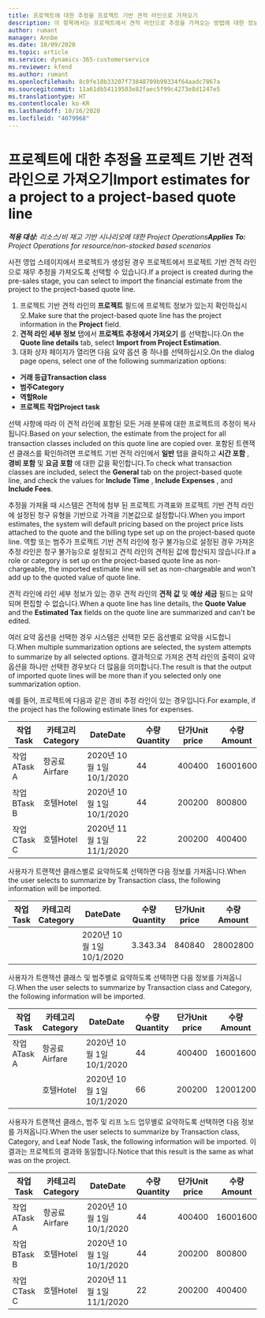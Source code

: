 ```yaml
---
title: 프로젝트에 대한 추정을 프로젝트 기반 견적 라인으로 가져오기
description: 이 항목에서는 프로젝트에서 견적 라인으로 추정을 가져오는 방법에 대한 정보를 제공합니다.
author: rumant
manager: Annbe
ms.date: 10/09/2020
ms.topic: article
ms.service: dynamics-365-customerservice
ms.reviewer: kfend
ms.author: rumant
ms.openlocfilehash: 8c0fe18b33207f73848709b99334f64aadc7867a
ms.sourcegitcommit: 11a61db54119503e82faec5f99c4273e8d1247e5
ms.translationtype: HT
ms.contentlocale: ko-KR
ms.lasthandoff: 10/16/2020
ms.locfileid: "4079968"
---
```

# <a name="import-estimates-for-a-project-to-a-project-based-quote-line"></a><span data-ttu-id="99f52-103">프로젝트에 대한 추정을 프로젝트 기반 견적 라인으로 가져오기</span><span class="sxs-lookup"><span data-stu-id="99f52-103">Import estimates for a project to a project-based quote line</span></span>

<span data-ttu-id="99f52-104">_**적용 대상:** 리소스/비 재고 기반 시나리오에 대한 Project Operations_</span><span class="sxs-lookup"><span data-stu-id="99f52-104">_**Applies To:** Project Operations for resource/non-stocked based scenarios_</span></span>


<span data-ttu-id="99f52-105">사전 영업 스테이지에서 프로젝트가 생성된 경우 프로젝트에서 프로젝트 기반 견적 라인으로 재무 추정을 가져오도록 선택할 수 있습니다.</span><span class="sxs-lookup"><span data-stu-id="99f52-105">If a project is created during the pre-sales stage, you can select to import the financial estimate from the project to the project-based quote line.</span></span>

1. <span data-ttu-id="99f52-106">프로젝트 기반 견적 라인의 **프로젝트** 필드에 프로젝트 정보가 있는지 확인하십시오.</span><span class="sxs-lookup"><span data-stu-id="99f52-106">Make sure that the project-based quote line has the project information in the **Project** field.</span></span>
2. <span data-ttu-id="99f52-107">**견적 라인 세부 정보** 탭에서 **프로젝트 추정에서 가져오기** 를 선택합니다.</span><span class="sxs-lookup"><span data-stu-id="99f52-107">On the **Quote line details** tab, select **Import from Project Estimation**.</span></span>
3. <span data-ttu-id="99f52-108">대화 상자 페이지가 열리면 다음 요약 옵션 중 하나를 선택하십시오.</span><span class="sxs-lookup"><span data-stu-id="99f52-108">On the dialog page opens, select one of the following summarization options:</span></span>

  - <span data-ttu-id="99f52-109">**거래 등급**</span><span class="sxs-lookup"><span data-stu-id="99f52-109">**Transaction class**</span></span>
  - <span data-ttu-id="99f52-110">**범주**</span><span class="sxs-lookup"><span data-stu-id="99f52-110">**Category**</span></span>
  - <span data-ttu-id="99f52-111">**역할**</span><span class="sxs-lookup"><span data-stu-id="99f52-111">**Role**</span></span> 
  - <span data-ttu-id="99f52-112">**프로젝트 작업**</span><span class="sxs-lookup"><span data-stu-id="99f52-112">**Project task**</span></span>

<span data-ttu-id="99f52-113">선택 사항에 따라 이 견적 라인에 포함된 모든 거래 분류에 대한 프로젝트의 추정이 복사됩니다.</span><span class="sxs-lookup"><span data-stu-id="99f52-113">Based on your selection, the estimate from the project for all transaction classes included on this quote line are copied over.</span></span> <span data-ttu-id="99f52-114">포함된 트랜잭션 클래스를 확인하려면 프로젝트 기반 견적 라인에서 **일반** 탭을 클릭하고 **시간 포함** , **경비 포함** 및 **요금 포함** 에 대한 값을 확인합니다.</span><span class="sxs-lookup"><span data-stu-id="99f52-114">To check what transaction classes are included, select the **General** tab on the project-based quote line, and check the values for **Include Time** , **Include Expenses** , and **Include Fees**.</span></span>

<span data-ttu-id="99f52-115">추정을 가져올 때 시스템은 견적에 첨부 된 프로젝트 가격표와 프로젝트 기반 견적 라인에 설정된 청구 유형을 기반으로 가격을 기본값으로 설정합니다.</span><span class="sxs-lookup"><span data-stu-id="99f52-115">When you import estimates, the system will default pricing based on the project price lists attached to the quote and the billing type set up on the project-based quote line.</span></span> <span data-ttu-id="99f52-116">역할 또는 범주가 프로젝트 기반 견적 라인에 청구 불가능으로 설정된 경우 가져온 추정 라인은 청구 불가능으로 설정되고 견적 라인의 견적된 값에 합산되지 않습니다.</span><span class="sxs-lookup"><span data-stu-id="99f52-116">If a role or category is set up on the project-based quote line as non-chargeable, the imported estimate line will set as non-chargeable and won't add up to the quoted value of quote line.</span></span>

<span data-ttu-id="99f52-117">견적 라인에 라인 세부 정보가 있는 경우 견적 라인의 **견적 값** 및 **예상 세금** 필드는 요약되며 편집할 수 없습니다.</span><span class="sxs-lookup"><span data-stu-id="99f52-117">When a quote line has line details, the **Quote Value** and the **Estimated Tax** fields on the quote line are summarized and can't be edited.</span></span>

<span data-ttu-id="99f52-118">여러 요약 옵션을 선택한 경우 시스템은 선택한 모든 옵션별로 요약을 시도합니다.</span><span class="sxs-lookup"><span data-stu-id="99f52-118">When multiple summarization options are selected, the system attempts to summarize by all selected options.</span></span> <span data-ttu-id="99f52-119">결과적으로 가져온 견적 라인의 출력이 요약 옵션을 하나만 선택한 경우보다 더 많음을 의미합니다.</span><span class="sxs-lookup"><span data-stu-id="99f52-119">The result is that the output of imported quote lines will be more than if you selected only one summarization option.</span></span>

<span data-ttu-id="99f52-120">예를 들어, 프로젝트에 다음과 같은 경비 추정 라인이 있는 경우입니다.</span><span class="sxs-lookup"><span data-stu-id="99f52-120">For example, if the project has the following estimate lines for expenses.</span></span>

| <span data-ttu-id="99f52-121">작업</span><span class="sxs-lookup"><span data-stu-id="99f52-121">Task</span></span> | <span data-ttu-id="99f52-122">카테고리</span><span class="sxs-lookup"><span data-stu-id="99f52-122">Category</span></span> | <span data-ttu-id="99f52-123">Date</span><span class="sxs-lookup"><span data-stu-id="99f52-123">Date</span></span> | <span data-ttu-id="99f52-124">수량</span><span class="sxs-lookup"><span data-stu-id="99f52-124">Quantity</span></span> | <span data-ttu-id="99f52-125">단가</span><span class="sxs-lookup"><span data-stu-id="99f52-125">Unit price</span></span> | <span data-ttu-id="99f52-126">수량</span><span class="sxs-lookup"><span data-stu-id="99f52-126">Amount</span></span> |
| --- | --- | --- | --- | --- | --- |
| <span data-ttu-id="99f52-127">작업 A</span><span class="sxs-lookup"><span data-stu-id="99f52-127">Task A</span></span> | <span data-ttu-id="99f52-128">항공료</span><span class="sxs-lookup"><span data-stu-id="99f52-128">Airfare</span></span> | <span data-ttu-id="99f52-129">2020년 10월 1일</span><span class="sxs-lookup"><span data-stu-id="99f52-129">10/1/2020</span></span> | <span data-ttu-id="99f52-130">4</span><span class="sxs-lookup"><span data-stu-id="99f52-130">4</span></span> | <span data-ttu-id="99f52-131">400</span><span class="sxs-lookup"><span data-stu-id="99f52-131">400</span></span> | <span data-ttu-id="99f52-132">1600</span><span class="sxs-lookup"><span data-stu-id="99f52-132">1600</span></span> |
| <span data-ttu-id="99f52-133">작업 B</span><span class="sxs-lookup"><span data-stu-id="99f52-133">Task B</span></span> | <span data-ttu-id="99f52-134">호텔</span><span class="sxs-lookup"><span data-stu-id="99f52-134">Hotel</span></span> | <span data-ttu-id="99f52-135">2020년 10월 1일</span><span class="sxs-lookup"><span data-stu-id="99f52-135">10/1/2020</span></span> | <span data-ttu-id="99f52-136">4</span><span class="sxs-lookup"><span data-stu-id="99f52-136">4</span></span> | <span data-ttu-id="99f52-137">200</span><span class="sxs-lookup"><span data-stu-id="99f52-137">200</span></span> | <span data-ttu-id="99f52-138">800</span><span class="sxs-lookup"><span data-stu-id="99f52-138">800</span></span> |
| <span data-ttu-id="99f52-139">작업 C</span><span class="sxs-lookup"><span data-stu-id="99f52-139">Task C</span></span> | <span data-ttu-id="99f52-140">호텔</span><span class="sxs-lookup"><span data-stu-id="99f52-140">Hotel</span></span> | <span data-ttu-id="99f52-141">2020년 11월 1일</span><span class="sxs-lookup"><span data-stu-id="99f52-141">11/1/2020</span></span> | <span data-ttu-id="99f52-142">2</span><span class="sxs-lookup"><span data-stu-id="99f52-142">2</span></span> | <span data-ttu-id="99f52-143">200</span><span class="sxs-lookup"><span data-stu-id="99f52-143">200</span></span> | <span data-ttu-id="99f52-144">400</span><span class="sxs-lookup"><span data-stu-id="99f52-144">400</span></span> |

<span data-ttu-id="99f52-145">사용자가 트랜잭션 클래스별로 요약하도록 선택하면 다음 정보를 가져옵니다.</span><span class="sxs-lookup"><span data-stu-id="99f52-145">When the user selects to summarize by Transaction class, the following information will be imported.</span></span>

| <span data-ttu-id="99f52-146">작업</span><span class="sxs-lookup"><span data-stu-id="99f52-146">Task</span></span> | <span data-ttu-id="99f52-147">카테고리</span><span class="sxs-lookup"><span data-stu-id="99f52-147">Category</span></span> | <span data-ttu-id="99f52-148">Date</span><span class="sxs-lookup"><span data-stu-id="99f52-148">Date</span></span> | <span data-ttu-id="99f52-149">수량</span><span class="sxs-lookup"><span data-stu-id="99f52-149">Quantity</span></span> | <span data-ttu-id="99f52-150">단가</span><span class="sxs-lookup"><span data-stu-id="99f52-150">Unit price</span></span> | <span data-ttu-id="99f52-151">수량</span><span class="sxs-lookup"><span data-stu-id="99f52-151">Amount</span></span> |
| --- | --- | --- | --- | --- | --- |
| | | <span data-ttu-id="99f52-152">2020년 10월 1일</span><span class="sxs-lookup"><span data-stu-id="99f52-152">10/1/2020</span></span> | <span data-ttu-id="99f52-153">3.34</span><span class="sxs-lookup"><span data-stu-id="99f52-153">3.34</span></span> | <span data-ttu-id="99f52-154">840</span><span class="sxs-lookup"><span data-stu-id="99f52-154">840</span></span> | <span data-ttu-id="99f52-155">2800</span><span class="sxs-lookup"><span data-stu-id="99f52-155">2800</span></span> |

<span data-ttu-id="99f52-156">사용자가 트랜잭션 클래스 및 범주별로 요약하도록 선택하면 다음 정보를 가져옵니다.</span><span class="sxs-lookup"><span data-stu-id="99f52-156">When the user selects to summarize by Transaction class and Category, the following information will be imported.</span></span>

| <span data-ttu-id="99f52-157">작업</span><span class="sxs-lookup"><span data-stu-id="99f52-157">Task</span></span> | <span data-ttu-id="99f52-158">카테고리</span><span class="sxs-lookup"><span data-stu-id="99f52-158">Category</span></span> | <span data-ttu-id="99f52-159">Date</span><span class="sxs-lookup"><span data-stu-id="99f52-159">Date</span></span> | <span data-ttu-id="99f52-160">수량</span><span class="sxs-lookup"><span data-stu-id="99f52-160">Quantity</span></span> | <span data-ttu-id="99f52-161">단가</span><span class="sxs-lookup"><span data-stu-id="99f52-161">Unit price</span></span> | <span data-ttu-id="99f52-162">수량</span><span class="sxs-lookup"><span data-stu-id="99f52-162">Amount</span></span> |
| --- | --- | --- | --- | --- | --- |
| <span data-ttu-id="99f52-163">작업 A</span><span class="sxs-lookup"><span data-stu-id="99f52-163">Task A</span></span> | <span data-ttu-id="99f52-164">항공료</span><span class="sxs-lookup"><span data-stu-id="99f52-164">Airfare</span></span> | <span data-ttu-id="99f52-165">2020년 10월 1일</span><span class="sxs-lookup"><span data-stu-id="99f52-165">10/1/2020</span></span> | <span data-ttu-id="99f52-166">4</span><span class="sxs-lookup"><span data-stu-id="99f52-166">4</span></span> | <span data-ttu-id="99f52-167">400</span><span class="sxs-lookup"><span data-stu-id="99f52-167">400</span></span> | <span data-ttu-id="99f52-168">1600</span><span class="sxs-lookup"><span data-stu-id="99f52-168">1600</span></span> |
| | <span data-ttu-id="99f52-169">호텔</span><span class="sxs-lookup"><span data-stu-id="99f52-169">Hotel</span></span> | <span data-ttu-id="99f52-170">2020년 10월 1일</span><span class="sxs-lookup"><span data-stu-id="99f52-170">10/1/2020</span></span> | <span data-ttu-id="99f52-171">6</span><span class="sxs-lookup"><span data-stu-id="99f52-171">6</span></span> | <span data-ttu-id="99f52-172">200</span><span class="sxs-lookup"><span data-stu-id="99f52-172">200</span></span> | <span data-ttu-id="99f52-173">1200</span><span class="sxs-lookup"><span data-stu-id="99f52-173">1200</span></span> |

<span data-ttu-id="99f52-174">사용자가 트랜잭션 클래스, 범주 및 리프 노드 업무별로 요약하도록 선택하면 다음 정보를 가져옵니다.</span><span class="sxs-lookup"><span data-stu-id="99f52-174">When the user selects to summarize by Transaction class, Category, and Leaf Node Task, the following information will be imported.</span></span> <span data-ttu-id="99f52-175">이 결과는 프로젝트의 결과와 동일합니다.</span><span class="sxs-lookup"><span data-stu-id="99f52-175">Notice that this result is the same as what was on the project.</span></span>

| <span data-ttu-id="99f52-176">작업</span><span class="sxs-lookup"><span data-stu-id="99f52-176">Task</span></span> | <span data-ttu-id="99f52-177">카테고리</span><span class="sxs-lookup"><span data-stu-id="99f52-177">Category</span></span> | <span data-ttu-id="99f52-178">Date</span><span class="sxs-lookup"><span data-stu-id="99f52-178">Date</span></span> | <span data-ttu-id="99f52-179">수량</span><span class="sxs-lookup"><span data-stu-id="99f52-179">Quantity</span></span> | <span data-ttu-id="99f52-180">단가</span><span class="sxs-lookup"><span data-stu-id="99f52-180">Unit price</span></span> | <span data-ttu-id="99f52-181">수량</span><span class="sxs-lookup"><span data-stu-id="99f52-181">Amount</span></span> |
| --- | --- | --- | --- | --- | --- |
| <span data-ttu-id="99f52-182">작업 A</span><span class="sxs-lookup"><span data-stu-id="99f52-182">Task A</span></span> | <span data-ttu-id="99f52-183">항공료</span><span class="sxs-lookup"><span data-stu-id="99f52-183">Airfare</span></span> | <span data-ttu-id="99f52-184">2020년 10월 1일</span><span class="sxs-lookup"><span data-stu-id="99f52-184">10/1/2020</span></span> | <span data-ttu-id="99f52-185">4</span><span class="sxs-lookup"><span data-stu-id="99f52-185">4</span></span> | <span data-ttu-id="99f52-186">400</span><span class="sxs-lookup"><span data-stu-id="99f52-186">400</span></span> | <span data-ttu-id="99f52-187">1600</span><span class="sxs-lookup"><span data-stu-id="99f52-187">1600</span></span> |
| <span data-ttu-id="99f52-188">작업 B</span><span class="sxs-lookup"><span data-stu-id="99f52-188">Task B</span></span> | <span data-ttu-id="99f52-189">호텔</span><span class="sxs-lookup"><span data-stu-id="99f52-189">Hotel</span></span> | <span data-ttu-id="99f52-190">2020년 10월 1일</span><span class="sxs-lookup"><span data-stu-id="99f52-190">10/1/2020</span></span> | <span data-ttu-id="99f52-191">4</span><span class="sxs-lookup"><span data-stu-id="99f52-191">4</span></span> | <span data-ttu-id="99f52-192">200</span><span class="sxs-lookup"><span data-stu-id="99f52-192">200</span></span> | <span data-ttu-id="99f52-193">800</span><span class="sxs-lookup"><span data-stu-id="99f52-193">800</span></span> |
| <span data-ttu-id="99f52-194">작업 C</span><span class="sxs-lookup"><span data-stu-id="99f52-194">Task C</span></span> | <span data-ttu-id="99f52-195">호텔</span><span class="sxs-lookup"><span data-stu-id="99f52-195">Hotel</span></span> | <span data-ttu-id="99f52-196">2020년 11월 1일</span><span class="sxs-lookup"><span data-stu-id="99f52-196">11/1/2020</span></span> | <span data-ttu-id="99f52-197">2</span><span class="sxs-lookup"><span data-stu-id="99f52-197">2</span></span> | <span data-ttu-id="99f52-198">200</span><span class="sxs-lookup"><span data-stu-id="99f52-198">200</span></span> | <span data-ttu-id="99f52-199">400</span><span class="sxs-lookup"><span data-stu-id="99f52-199">400</span></span> |
